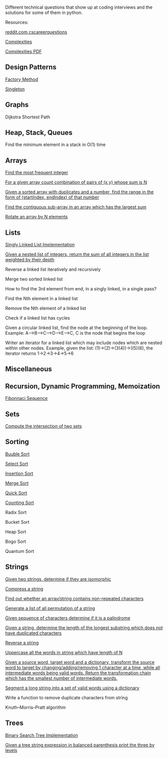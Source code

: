 Different technical questions that show up at coding interviews and the solutions for some of them in python.

Resources:

[reddit.com cscareerquestions](https://www.reddit.com/r/cscareerquestions/comments/20ahfq/heres_a_pretty_big_list_of_programming_interview/)

[Complexities](http://bigocheatsheet.com/)

[Complexities PDF](http://bigocheatsheet.com/pdf/big-o-cheatsheet.pdf)



Design Patterns
---------------

[Factory Method](design-patterns/factory_method.py)

[Singleton](design-patterns/singleton.py)


Graphs
------

Dijkstra Shortest Path


Heap, Stack, Queues
-------------------

Find the minimum element in a stack in O(1) time


Arrays
------

[Find the most frequent integer](arrays/find-most-frequent-integer.py)

[For a given array count combination of pairs of (x,y) whose sum is N](arrays/find-pairs-that-sum-to-N.py)

[Given a sorted array with duplicates and a number, find the range in the form of (startIndex, endIndex) of that number](arrays/find-range-of-duplicates-in-array.py)

[Find the contiguous sub-array in an array which has the largest sum](arrays/find-subarray-largest-sum.py)

[Rotate an array by N elements](arrays/rotate-an-array-by-n-elements.py)


Lists
-----

[Singly Linked List Implementation](lists/singly-linked-list.py)

[Given a nested list of integers, return the sum of all integers in the list weighted by their depth](lists/weighted-sum-nested-list.py)

Reverse a linked list iteratively and recursively

Merge two sorted linked list

How to find the 3rd element from end, in a singly linked, in a single pass?

Find the Nth element in a linked list

Remove the Nth element of a linked list

Check if a linked list has cycles

Given a circular linked list, find the node at the beginning of the loop. Example: A-->B-->C-->D-->E-->C, C is the node that begins the loop

Writer an iterator for a linked list which may include nodes which are nested within other nodes. Example, given the list: (1)->(2)->(3(4))->((5)(6), the iterator returns 1->2->3->4->5->6




Miscellaneous
-------------




Recursion, Dynamic Programming, Memoization
-------------------------------------------
[Fibonnaci Sequence](recursion-dynamic-memoization/fibonnaci.py)



Sets
----

[Compute the intersection of two sets](sets/intersection-two-sets.py)



Sorting
-------

[Buuble Sort](sorting/bubble-sort.py)

[Select Sort](sorting/selection-sort.py)

[Insertion Sort](sorting/insertion-sort.py)

[Merge Sort](sorting/merge-sort.py)

[Quick Sort](sorting/quick-sort.py)

[Counting Sort](sorting/count-sort.py)

Radix Sort

Bucket Sort

Heap Sort

Bogo Sort

Quantum Sort


Strings
-------

[Given two strings, determine if they are isomorphic](strings/check-if-words-are-isomorphic.py)

[Compress a string](strings/compress-string.py)

[Find out whether an array/string contains non-repeated characters](strings/find-whether-string-repeated-characters.py)

[Generate a list of all permutation of a string](strings/generate-all-permutations-of-a-string.py)

[Given sequence of characters determine if it is a palindrome](strings/is-string-palindrome.py)

[Given a string, determine the length of the longest substring which does not have duplicated characters](strings/longest-substring-without-duplicates.py)

[Reverse a string](strings/reverse-string-recursive.py)

[Uppercase all the words in string which have length of N](strings/upper-case-words-with-length-N.py)

[Given a source word, target word and a dictionary, transform the source word to target by changing/adding/removing 1 character at a time, while all intermediate words being valid words. Return the transformation chain which has the smallest number of intermediate words.](strings/source-word-to-target-word-path)

[Segment a long string into a set of valid words using a dictionary](strings/split-string-based-on-dictionary-words.py)

Write a function to remove duplicate characters from string

Knuth–Morris–Pratt algorithm


Trees
-----

[Binary Search Tree Implementation](trees/binary-search-tree.py)

[Given a tree string expression in balanced parenthesis print the three by levels](trees/tree-string-expression-balanced-parenthesis)
